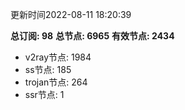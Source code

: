 更新时间2022-08-11 18:20:39

**总订阅: 98**
**总节点: 6965**
**有效节点: 2434**
- v2ray节点: 1984
- ss节点: 185
- trojan节点: 264
- ssr节点: 1
